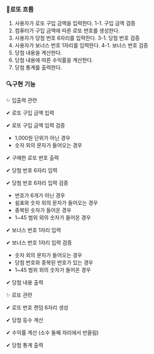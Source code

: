 ### 💸로또 흐름

1. 사용자가 로또 구입 금액을 입력한다.
   1-1. 구입 금액 검증
2. 컴퓨터가 구입 금액에 따른 로또 번호를 생성한다.
3. 사용자가 당첨 번호 6자리를 입력한다.
   3-1. 당첨 번호 검증
4. 사용자가 보너스 번호 1자리를 입력한다.
   4-1. 보너스 번호 검증
5. 당첨 내용을 계산한다.
6. 당첨 내용에 따른 수익률을 계산한다.
7. 당첨 통계를 출력한다.

### 🔍구현 기능

✨ 입출력 관련

✔ 로또 구입 금액 입력

✔ 로또 구입 금액 입력 검증

- 1,000원 단위가 아닌 경우
- 숫자 외의 문자가 들어오는 경우

✔ 구매한 로또 번호 출력

✔ 당첨 번호 6자리 입력

✔ 당첨 번호 6자리 입력 검증

- 번호가 6개가 아닌 경우
- 쉼표와 숫자 외의 문자가 들어오는 경우
- 중복된 숫자가 들어온 경우
- 1~45 범위 외의 숫자가 들어온 경우

✔ 보너스 번호 1자리 입력

✔ 보너스 번호 1자리 입력 검증

- 숫자 외의 문자가 들어오는 경우
- 당첨 번호와 중복된 번호가 있는 경우
- 1~45 범위 외의 숫자가 들어온 경우

✔ 당첨 내용 출력

✨ 로또 관련

✔ 로또 번호 랜덤 6자리 생성

✔ 당첨 등수 계산

✔ 수익률 계산 (소수 둘째 자리에서 반올림)

✔ 당첨 통계 출력
